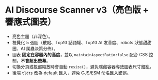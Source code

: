 # AI Discourse Scanner v3（亮色版 + 響應式圖表）

- 亮色主題（非深色）。
- 視覺化 5 張圖（散點、Top10 話語權、Top10 AI 友善度、robots 狀態甜甜圈、AI 爬蟲決策分佈）。
- 圖表 **固定在容器內的高度**，並以 `maintainAspectRatio:false` 配合 CSS 控制，**不會超出螢幕**。
- 切換分頁或視窗縮放時會自動 `resize()`，避免隱藏容器導致圖表尺寸錯亂。
- 後端 `tldts` 改為 default 匯入，避免 CJS/ESM 命名匯入錯誤。
